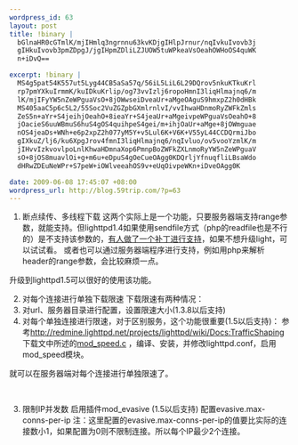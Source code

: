 ```yaml
--- 
wordpress_id: 63
layout: post
title: !binary |
  bGlnaHR0cGTmlK/mjIHmlq3ngrnnu63kvKDjgIHlpJrnur/nqIvkuIvovb3j
  gIHkuIvovb3pmZDpgJ/jgIHpmZDliLZJUOW5tuWPkeaVsOeahOWHoOS4quWK
  n+iDvQ==

excerpt: !binary |
  MS4g5pat54K557ut5Lyg44CB5aSa57q/56iL5LiL6L29DQrov5nkuKTkuKrl
  rp7pmYXkuIrmmK/kuIDkuKrlip/og73vvIzlj6ropoHmnI3liqHlmajnq6/m
  lK/mjIFyYW5nZeWPguaVsO+8jOWwseiDveaUr+aMgeOAguS9hmxpZ2h0dHBk
  MS405aaC5p6c5L2/55Soc2VuZGZpbGXmlrnlvI/vvIhwaHDnmoRyZWFkZmls
  ZeS5n+aYr+S4jeihjOeahO+8ieaYr+S4jeaUr+aMgeivpeWPguaVsOeahO+8
  jOacieS6uuWBmuS6huS4gOS4quihpeS4gei/m+ihjOaUr+aMge+8jOWmguae
  nOS4jeaDs+WNh+e6p2xpZ2h077yM5Y+v5Lul6K+V6K+V55yL44CCDQrmiJbo
  gIXkuZ/lj6/ku6XpgJrov4fmnI3liqHlmajnq6/nqIvluo/ov5vooYzmlK/m
  jIHvvIzkvovlpoLnlKhwaHDmnaXop6PmnpBoZWFkZXLnmoRyYW5nZeWPguaV
  sO+8jOS8muavlOi+g+m6u+eDpuS4gOeCueOAgg0KDQrljYfnuqfliLBsaWdo
  dHRwZDEuNeWPr+S7peW+iOWlveeahOS9v+eUqOivpeWKn+iDveOAgg0K

date: 2009-06-08 17:45:07 +08:00
wordpress_url: http://blog.59trip.com/?p=63
---
```

1. 断点续传、多线程下载
这两个实际上是一个功能，只要服务器端支持range参数，就能支持。但lighttpd1.4如果使用sendfile方式（php的readfile也是不行的）是不支持该参数的，<a href="http://forum.lighttpd.net/topic/154">有人做了一个补丁进行支持</a>，如果不想升级light，可以试试看。
或者也可以通过服务器端程序进行支持，例如用php来解析header的range参数，会比较麻烦一点。

升级到lighttpd1.5可以很好的使用该功能。

2. 对每个连接进行单独下载限速
下载限速有两种情况：<!--more-->
1. 对url、服务器目录进行配置，设置限速大小(1.3.8以后支持)
2. 对每个单独连接进行限速，对于区别服务，这个功能很重要(1.5以后支持)：
参考<a href="http://redmine.lighttpd.net/projects/lighttpd/wiki/Docs:TrafficShaping">http://redmine.lighttpd.net/projects/lighttpd/wiki/Docs:TrafficShaping</a>
下载文中所述的<a href="http://redmine.lighttpd.net/attachments/download/697/mod_speed.c">mod_speed.c</a> ，编译、安装，并修改lighttpd.conf，启用mod_speed模块。

就可以在服务器端对每个连接进行单独限速了。
<pre name="code" class="php"> <?php
 header("X-LIGHTTPD-KBytes-per-second: 50");
 header("X-Sendfile: /path/to/file");
 ?></pre>

3. 限制IP并发数
启用插件mod_evasive (1.5以后支持)
配置evasive.max-conns-per-ip
注：这里配置的evasive.max-conns-per-ip的值要比实际的连接数小1，如果配置为0则不限制连接。所以每个IP最少2个连接。
